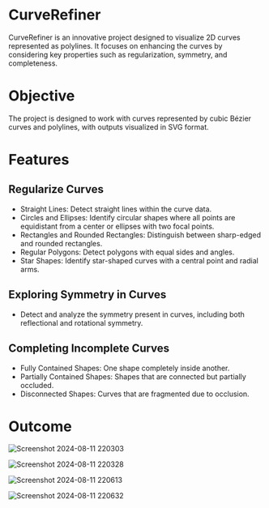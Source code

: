# CurveRefiner
CurveRefiner is an innovative project designed to visualize 2D curves represented as polylines. It focuses on enhancing the curves by considering key properties such as regularization, symmetry, and completeness.

# Objective
The project is designed to work with curves represented by cubic Bézier curves and polylines, with outputs visualized in SVG format.


# Features
## Regularize Curves
- Straight Lines: Detect straight lines within the curve data.
- Circles and Ellipses: Identify circular shapes where all points are equidistant from a center or ellipses with two focal points.
- Rectangles and Rounded Rectangles: Distinguish between sharp-edged and rounded rectangles.
- Regular Polygons: Detect polygons with equal sides and angles.
- Star Shapes: Identify star-shaped curves with a central point and radial arms.

## Exploring Symmetry in Curves
-  Detect and analyze the symmetry present in curves, including both reflectional and rotational symmetry.

## Completing Incomplete Curves
- Fully Contained Shapes: One shape completely inside another.
- Partially Contained Shapes: Shapes that are connected but partially occluded.
- Disconnected Shapes: Curves that are fragmented due to occlusion.

# Outcome

![Screenshot 2024-08-11 220303](https://github.com/user-attachments/assets/0f130d9a-d8e4-4226-9ff5-673ab2834175)
  
![Screenshot 2024-08-11 220328](https://github.com/user-attachments/assets/64deef38-c5a5-423e-a18e-e37464e86a5f)


![Screenshot 2024-08-11 220613](https://github.com/user-attachments/assets/ae36d2fa-738c-470d-a4b6-d61490079752)

![Screenshot 2024-08-11 220632](https://github.com/user-attachments/assets/ce559c7b-7740-4611-ab54-92baf65068d1)

